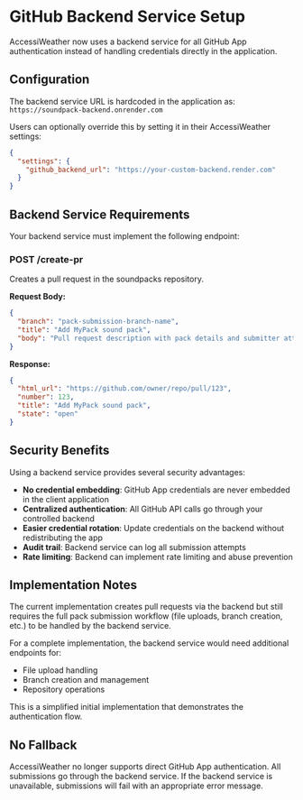 # GitHub Backend Service Setup

AccessiWeather now uses a backend service for all GitHub App authentication instead of handling credentials directly in the application.

## Configuration

The backend service URL is hardcoded in the application as:
`https://soundpack-backend.onrender.com`

Users can optionally override this by setting it in their AccessiWeather settings:

```json
{
  "settings": {
    "github_backend_url": "https://your-custom-backend.render.com"
  }
}
```

## Backend Service Requirements

Your backend service must implement the following endpoint:

### POST /create-pr

Creates a pull request in the soundpacks repository.

**Request Body:**
```json
{
  "branch": "pack-submission-branch-name",
  "title": "Add MyPack sound pack",
  "body": "Pull request description with pack details and submitter attribution"
}
```

**Response:**
```json
{
  "html_url": "https://github.com/owner/repo/pull/123",
  "number": 123,
  "title": "Add MyPack sound pack",
  "state": "open"
}
```

## Security Benefits

Using a backend service provides several security advantages:

- **No credential embedding**: GitHub App credentials are never embedded in the client application
- **Centralized authentication**: All GitHub API calls go through your controlled backend
- **Easier credential rotation**: Update credentials on the backend without redistributing the app
- **Audit trail**: Backend service can log all submission attempts
- **Rate limiting**: Backend can implement rate limiting and abuse prevention

## Implementation Notes

The current implementation creates pull requests via the backend but still requires the full pack submission workflow (file uploads, branch creation, etc.) to be handled by the backend service.

For a complete implementation, the backend service would need additional endpoints for:
- File upload handling
- Branch creation and management
- Repository operations

This is a simplified initial implementation that demonstrates the authentication flow.

## No Fallback

AccessiWeather no longer supports direct GitHub App authentication. All submissions go through the backend service. If the backend service is unavailable, submissions will fail with an appropriate error message.
